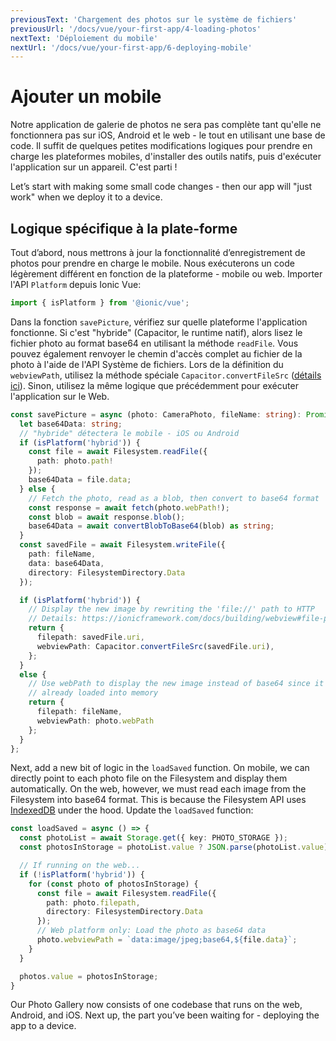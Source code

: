 ```yaml
---
previousText: 'Chargement des photos sur le système de fichiers'
previousUrl: '/docs/vue/your-first-app/4-loading-photos'
nextText: 'Déploiement du mobile'
nextUrl: '/docs/vue/your-first-app/6-deploying-mobile'
---
```


# Ajouter un mobile

Notre application de galerie de photos ne sera pas complète tant qu'elle ne fonctionnera pas sur iOS, Android et le web - le tout en utilisant une base de code. Il suffit de quelques petites modifications logiques pour prendre en charge les plateformes mobiles, d'installer des outils natifs, puis d'exécuter l'application sur un appareil. C'est parti !

Let’s start with making some small code changes - then our app will "just work" when we deploy it to a device.

## Logique spécifique à la plate-forme

Tout d’abord, nous mettrons à jour la fonctionnalité d’enregistrement de photos pour prendre en charge le mobile. Nous exécuterons un code légèrement différent en fonction de la plateforme - mobile ou web. Importer l'API `Platform` depuis Ionic Vue:

```typescript
import { isPlatform } from '@ionic/vue';
```

Dans la fonction `savePicture`, vérifiez sur quelle plateforme l'application fonctionne. Si c'est "hybride" (Capacitor, le runtime natif), alors lisez le fichier photo au format base64 en utilisant la méthode `readFile`. Vous pouvez également renvoyer le chemin d'accès complet au fichier de la photo à l'aide de l'API Système de fichiers. Lors de la définition du `webviewPath`, utilisez la méthode spéciale `Capacitor.convertFileSrc` ([détails ici](https://capacitorjs.com/docs/basics/utilities#convertfilesrc)). Sinon, utilisez la même logique que précédemment pour exécuter l'application sur le Web.

```typescript
const savePicture = async (photo: CameraPhoto, fileName: string): Promise<Photo> => {
  let base64Data: string;
  // "hybride" détectera le mobile - iOS ou Android
  if (isPlatform('hybrid')) {
    const file = await Filesystem.readFile({
      path: photo.path!
    });
    base64Data = file.data;
  } else {
    // Fetch the photo, read as a blob, then convert to base64 format
    const response = await fetch(photo.webPath!);
    const blob = await response.blob();
    base64Data = await convertBlobToBase64(blob) as string;
  }
  const savedFile = await Filesystem.writeFile({
    path: fileName,
    data: base64Data,
    directory: FilesystemDirectory.Data
  });

  if (isPlatform('hybrid')) {
    // Display the new image by rewriting the 'file://' path to HTTP
    // Details: https://ionicframework.com/docs/building/webview#file-protocol
    return {
      filepath: savedFile.uri,
      webviewPath: Capacitor.convertFileSrc(savedFile.uri),
    };
  }
  else {
    // Use webPath to display the new image instead of base64 since it's 
    // already loaded into memory
    return {
      filepath: fileName,
      webviewPath: photo.webPath
    };
  }
};
```

Next, add a new bit of logic in the `loadSaved` function. On mobile, we can directly point to each photo file on the Filesystem and display them automatically. On the web, however, we must read each image from the Filesystem into base64 format. This is because the Filesystem API uses [IndexedDB](https://developer.mozilla.org/en-US/docs/Web/API/IndexedDB_API) under the hood. Update the `loadSaved` function:

```typescript
const loadSaved = async () => {
  const photoList = await Storage.get({ key: PHOTO_STORAGE });
  const photosInStorage = photoList.value ? JSON.parse(photoList.value) : [];

  // If running on the web...
  if (!isPlatform('hybrid')) {
    for (const photo of photosInStorage) {
      const file = await Filesystem.readFile({
        path: photo.filepath,
        directory: FilesystemDirectory.Data
      });
      // Web platform only: Load the photo as base64 data
      photo.webviewPath = `data:image/jpeg;base64,${file.data}`;
    }
  }

  photos.value = photosInStorage;
}
```

Our Photo Gallery now consists of one codebase that runs on the web, Android, and iOS. Next up, the part you’ve been waiting for - deploying the app to a device.
